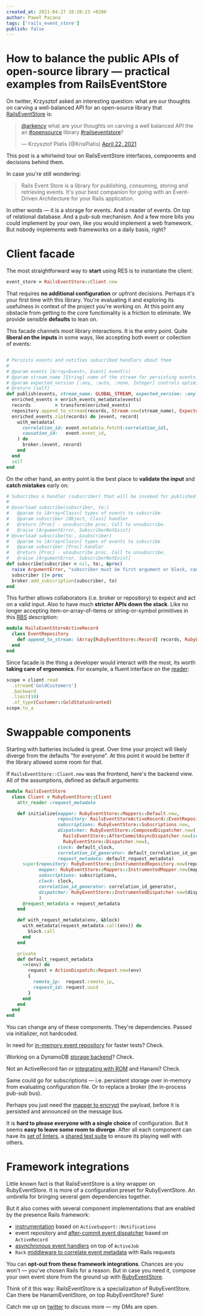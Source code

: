 ```yaml
---
created_at: 2021-04-27 18:20:23 +0200
author: Paweł Pacana
tags: ['rails_event_store']
publish: false
---
```


# How to balance the public APIs of open-source library — practical examples from RailsEventStore

On twitter, Krzysztof asked an interesting question: what are our thoughts on carving a well-balanced API for an open-source library that [RailsEventStore](https://railseventstore.org) is: 

<blockquote class="twitter-tweet" data-conversation="none" data-dnt="true"><p lang="en" dir="ltr"><a href="https://twitter.com/arkency?ref_src=twsrc%5Etfw">@arkency</a> what are your thoughts on carving a well balanced API the an <a href="https://twitter.com/hashtag/opensource?src=hash&amp;ref_src=twsrc%5Etfw">#opensource</a> library <a href="https://twitter.com/hashtag/railseventstore?src=hash&amp;ref_src=twsrc%5Etfw">#railseventstore</a>?</p>&mdash; Krzysztof Platis (@KrisPlatis) <a href="https://twitter.com/KrisPlatis/status/1385303686948212737?ref_src=twsrc%5Etfw">April 22, 2021</a></blockquote> <script async src="https://platform.twitter.com/widgets.js" charset="utf-8"></script>

This post is a whirlwind tour on RailsEventStore interfaces, components and decisions behind them.

In case you're still wondering:

> Rails Event Store is a library for publishing, consuming, storing and retrieving events. It's your best companion for going with an Event-Driven Architecture for your Rails application.

In other words — it is a storage for events. And a reader of events. On top of relational database. And a pub-sub mechanism. And a few more bits you could implement by your own, like you would implement a web framework. But nobody implements web frameworks on a daily basis, right?


# Client facade

The most straightforward way to **start** using RES is to instantiate the client:

```ruby 
event_store = RailsEventStore::Client.new
```

That requires **no additional configuration** or upfront decisions. Perhaps it's your first time with this library. You're evaluating it and exploring its usefulness in context of the project you're working on. At this point any obstacle from getting to the core functionality is a friction to eliminate. We provide sensible **defaults** to lean on.

This facade channels most library interactions. It is the entry point. Quite **liberal on the inputs** in some ways, like accepting both event or collection of events:

```ruby

# Persists events and notifies subscribed handlers about them
#
# @param events [Array<Event>, Event] event(s)
# @param stream_name [String] name of the stream for persisting events.
# @param expected_version [:any, :auto, :none, Integer] controls optimistic locking strategy. {http://railseventstore.org/docs/expected_version/ Read more}
# @return [self]
def publish(events, stream_name: GLOBAL_STREAM, expected_version: :any)
  enriched_events = enrich_events_metadata(events)
  records         = transform(enriched_events)
  repository.append_to_stream(records, Stream.new(stream_name), ExpectedVersion.new(expected_version))
  enriched_events.zip(records) do |event, record|
    with_metadata(
      correlation_id: event.metadata.fetch(:correlation_id),
      causation_id:   event.event_id,
    ) do
      broker.(event, record)
    end
  end
  self
end
```

On the other hand, an entry point is the best place to **validate the input** and **catch mistakes** early on:

```ruby
# Subscribes a handler (subscriber) that will be invoked for published events of provided type.
#
# @overload subscribe(subscriber, to:)
#   @param to [Array<Class>] types of events to subscribe
#   @param subscriber [Object, Class] handler
#   @return [Proc] - unsubscribe proc. Call to unsubscribe.
#   @raise [ArgumentError, SubscriberNotExist]
# @overload subscribe(to:, &subscriber)
#   @param to [Array<Class>] types of events to subscribe
#   @param subscriber [Proc] handler
#   @return [Proc] - unsubscribe proc. Call to unsubscribe.
#   @raise [ArgumentError, SubscriberNotExist]
def subscribe(subscriber = nil, to:, &proc)
  raise ArgumentError, "subscriber must be first argument or block, cannot be both" if subscriber && proc
  subscriber ||= proc
  broker.add_subscription(subscriber, to)
end
```

This further allows collaborators (i.e. broker or repository) to expect and act on a valid input. Also to have much **stricter APIs down the stack**. Like no longer accepting item-or-array-of-items or string-or-symbol primitives in this [RBS](https://github.com/ruby/rbs) description:

```ruby
module RailsEventStoreActiveRecord
  class EventRepository
    def append_to_stream: (Array[RubyEventStore::Record] records, RubyEventStore::Stream stream, RubyEventStore::ExpectedVersion expected_version) -> untyped
  end
end
```

Since facade is the thing a developer would interact with the most, its worth **taking care of ergonomics**. For example, a fluent interface on the [reader](https://railseventstore.org/docs/v2/read/):

```ruby
scope = client.read
  .stream('GoldCustomers')
  .backward
  .limit(10)
  .of_type(Customer::GoldStatusGranted)
scope.to_a
```

# Swappable components

Starting with batteries included is great. Over time your project will likely diverge from the defaults "for everyone". At this point it would be better if the library allowed some room for that. 

If `RailsEventStore::Client.new` was the frontend, here's the backend view. All of the assumptions, defined as default arguments:

```ruby
module RailsEventStore
  class Client < RubyEventStore::Client
    attr_reader :request_metadata

    def initialize(mapper: RubyEventStore::Mappers::Default.new,
                   repository: RailsEventStoreActiveRecord::EventRepository.new(serializer: YAML),
                   subscriptions: RubyEventStore::Subscriptions.new,
                   dispatcher: RubyEventStore::ComposedDispatcher.new(
                     RailsEventStore::AfterCommitAsyncDispatcher.new(scheduler: ActiveJobScheduler.new(serializer: YAML)),
                     RubyEventStore::Dispatcher.new),
                   clock: default_clock,
                   correlation_id_generator: default_correlation_id_generator,
                   request_metadata: default_request_metadata)
      super(repository: RubyEventStore::InstrumentedRepository.new(repository, ActiveSupport::Notifications),
            mapper: RubyEventStore::Mappers::InstrumentedMapper.new(mapper, ActiveSupport::Notifications),
            subscriptions: subscriptions,
            clock: clock,
            correlation_id_generator: correlation_id_generator,
            dispatcher: RubyEventStore::InstrumentedDispatcher.new(dispatcher, ActiveSupport::Notifications)
            )
      @request_metadata = request_metadata
    end

    def with_request_metadata(env, &block)
      with_metadata(request_metadata.call(env)) do
        block.call
      end
    end

    private
    def default_request_metadata
      ->(env) do
        request = ActionDispatch::Request.new(env)
        {
          remote_ip:  request.remote_ip,
          request_id: request.uuid
        }
      end
    end
  end
end
```

You can change any of these components. They're dependencies. Passed via initializer, not hardcoded. 

In need for [in-memory event repository](https://railseventstore.org/docs/v2/repository/#using-rubyeventstore-inmemoryrepository-for-faster-tests) for faster tests? Check.

Working on a DynamoDB [storage backend](https://github.com/carsdb/rails_event_store_dynamoid)? Check.

Not an ActiveRecord fan or [integrating with ROM](https://github.com/RailsEventStore/rails_event_store/tree/master/contrib/ruby_event_store-rom) and Hanami? Check.

Same could go for subscriptions — i.e. persistent storage over in-memory from evaluating configuration file. Or to replace a broker (the in-process pub-sub bus). 

Perhaps you just need the [mapper to encrypt](https://railseventstore.org/docs/v2/gdpr/#encryptionmapper) the payload, before it is persisted and announced on the message bus. 

It is **hard to please everyone with a single choice** of configuration. But it seems **easy to leave some room to diverge**. After all each component can have its [set of linters](https://www.toptal.com/ruby/ruby-lint-libraries#railseventstore---repository-lint), a [shared test suite](https://github.com/RailsEventStore/rails_event_store/blob/master/ruby_event_store/lib/ruby_event_store/spec/event_repository_lint.rb) to ensure its playing well with others.


# Framework integrations

Little known fact is that RailsEventStore is a tiny wrapper on RubyEventStore. It is more of a configuration preset for RubyEventStore. An umbrella for bringing several gem dependencies together.

But it also comes with several component implementations that are enabled by the presence Rails framework:
* [instrumentation](https://railseventstore.org/docs/v2/instrumentation/) based on `ActiveSupport::Notifications`
* event repository and [after-commit event dispatcher](https://github.com/RailsEventStore/rails_event_store/blob/0c0e0d35fe5925c587b92c10e3707c9719fae61c/rails_event_store/lib/rails_event_store/after_commit_async_dispatcher.rb) based on `ActiveRecord` 
* [asynchronous event handlers](https://railseventstore.org/docs/v2/subscribe/#async-handlers) on top of `ActiveJob`
* `Rack` [middleware to correlate event metadata](https://github.com/RailsEventStore/rails_event_store/blob/master/rails_event_store/lib/rails_event_store/middleware.rb) with Rails requests

You can **opt-out from these framework integrations**. Chances are you won't — you've chosen Rails for a reason. 
But in case you need it, compose your own event store from the ground up with [RubyEventStore](https://railseventstore.org/docs/v2/without_rails/). 

Think of it this way: RailsEventStore is a specialization of RubyEventStore. Can there be HanamiEventStore, on top RubyEventStore? Sure!

Catch me up on [twitter](https://twitter.com/pawelpacana) to discuss more — my DMs are open.

